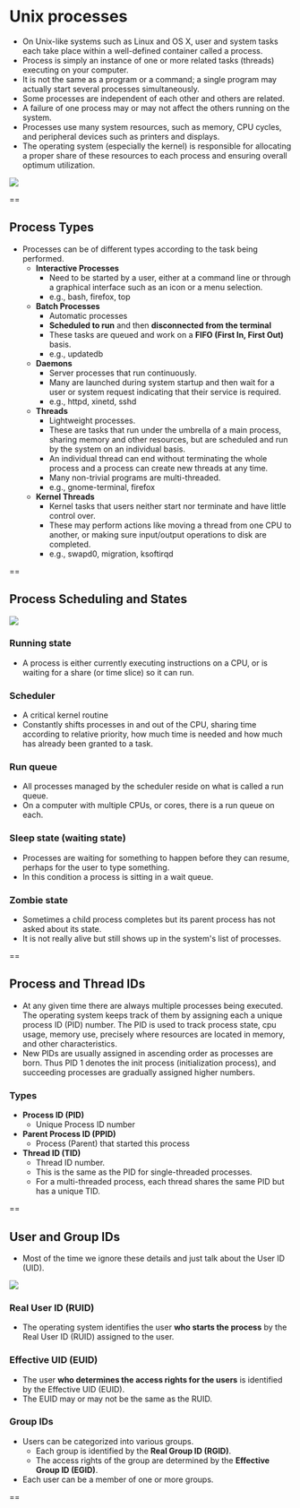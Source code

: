 # Unix processes
- On Unix-like systems such as Linux and OS X, user and system tasks each take place within a well-defined container called a process.
- Process is simply an instance of one or more related tasks (threads) executing on your computer.
- It is not the same as a program or a command; a single program may actually start several processes simultaneously. 
- Some processes are independent of each other and others are related. 
- A failure of one process may or may not affect the others running on the system.
- Processes use many system resources, such as memory, CPU cycles, and peripheral devices such as printers and displays. 
- The operating system (especially the kernel) is responsible for allocating a proper share of these resources to each process and ensuring overall optimum utilization.

![](https://d37djvu3ytnwxt.cloudfront.net/asset-v1:LinuxFoundationX+LFS101x.2+1T2015+type@asset+block/LFS01_ch16_screen03.jpg)

==

## Process Types
- Processes can be of different types according to the task being performed. 
    + **Interactive Processes**
        * Need to be started by a user, either at a command line or through a graphical interface such as an icon or a menu selection.    
        * e.g., bash, firefox, top
    + **Batch Processes** 
        * Automatic processes
        * **Scheduled to run** and then **disconnected from the terminal**
        * These tasks are queued and work on a **FIFO (First In, First Out)** basis.
        * e.g., updatedb
    + **Daemons** 
        * Server processes that run continuously. 
        * Many are launched during system startup and then wait for a user or system request indicating that their service is required.   
        * e.g., httpd, xinetd, sshd
    + **Threads**
        * Lightweight processes.
        * These are tasks that run under the umbrella of a main process, sharing memory and other resources, but are scheduled and run by the system on an individual basis. 
        * An individual thread can end without terminating the whole process and a process can create new threads at any time. 
        * Many non-trivial programs are multi-threaded.    
        * e.g., gnome-terminal, firefox
    + **Kernel Threads** 
        * Kernel tasks that users neither start nor terminate and have little control over. 
        * These may perform actions like moving a thread from one CPU to another, or making sure input/output operations to disk are completed. 
        * e.g., swapd0, migration, ksoftirqd

==

## Process Scheduling and States

![](https://d37djvu3ytnwxt.cloudfront.net/asset-v1:LinuxFoundationX+LFS101x.2+1T2015+type@asset+block/LFS01_ch16_screen05.jpg)

### Running state
- A process is either currently executing instructions on a CPU, or is waiting for a share (or time slice) so it can run. 

### Scheduler
- A critical kernel routine
- Constantly shifts processes in and out of the CPU, sharing time according to relative priority, how much time is needed and how much has already been granted to a task. 

### Run queue
- All processes managed by the scheduler reside on what is called a run queue.
- On a computer with multiple CPUs, or cores, there is a run queue on each.

### Sleep state (waiting state)
- Processes are waiting for something to happen before they can resume, perhaps for the user to type something.
- In this condition a process is sitting in a wait queue.

### Zombie state
- Sometimes a child process completes but its parent process has not asked about its state.
- It is not really alive but still shows up in the system's list of processes.

==

## Process and Thread IDs

- At any given time there are always multiple processes being executed. The operating system keeps track of them by assigning each a unique process ID (PID) number. The PID is used to track process state, cpu usage, memory use, precisely where resources are located in memory, and other characteristics.
- New PIDs are usually assigned in ascending order as processes are born. Thus PID 1 denotes the init process (initialization process), and succeeding processes are gradually assigned higher numbers.

### Types

- **Process ID (PID)**    
    - Unique Process ID number
- **Parent Process ID (PPID)**    
    - Process (Parent) that started this process
- **Thread ID (TID)** 
    - Thread ID number. 
    - This is the same as the PID for single-threaded processes. 
    - For a multi-threaded process, each thread shares the same PID but has a unique TID.

==

## User and Group IDs
- Most of the time we ignore these details and just talk about the User ID (UID).

![](https://d37djvu3ytnwxt.cloudfront.net/asset-v1:LinuxFoundationX+LFS101x.2+1T2015+type@asset+block/LFS01_ch16_screen07.jpg)

### Real User ID (RUID)
- The operating system identifies the user **who starts the process** by the Real User ID (RUID) assigned to the user.

### Effective UID (EUID)
- The user **who determines the access rights for the users** is identified by the Effective UID (EUID). 
- The EUID may or may not be the same as the RUID.

### Group IDs
- Users can be categorized into various groups.
    + Each group is identified by the **Real Group ID (RGID)**. 
    + The access rights of the group are determined by the **Effective Group ID (EGID)**.
- Each user can be a member of one or more groups.

==
